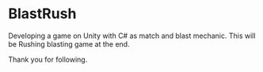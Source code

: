 # BlastRush

Developing a game on Unity with C# as match and blast mechanic. This will be Rushing blasting game at the end.

Thank you for following.
